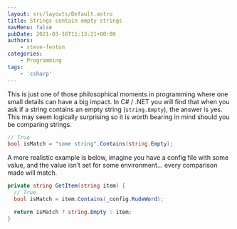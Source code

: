 ```yaml
---
layout: src/layouts/Default.astro
title: Strings contain empty strings
navMenu: false
pubDate: 2021-03-16T11:13:21+00:00
authors:
    - steve-fenton
categories:
    - Programming
tags:
    - 'csharp'
---
```


This is just one of those philosophical moments in programming where one small details can have a big impact. In C# / .NET you will find that when you ask if a string contains an empty string (`string.Empty`), the answer is yes. This may seem logically surprising so it is worth bearing in mind should you be comparing strings.

```csharp
// True
bool isMatch = "some string".Contains(string.Empty);
```

A more realistic example is below, imagine you have a config file with some value, and the value isn’t set for some environment… every comparison made will match.

```csharp
private string GetItem(string item) {
  // True
  bool isMatch = item.Contains(_config.RudeWord);

  return isMatch ? string.Empty : item;
}
```